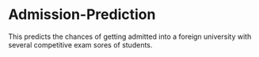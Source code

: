 # Admission-Prediction
This predicts the chances of getting admitted into a foreign university with several competitive exam sores of students.
